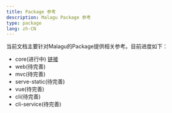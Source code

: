 ```yaml
---
title: Package 参考
description: Malagu Package 参考
type: package
lang: zh-CN
---
```


当前文档主要针对Malagu的Package提供相关参考。目前进度如下：

- core(进行中) [链接](/malagu-docs/package/core.html)
- web(待完善)
- mvc(待完善)
- serve-static(待完善)
- vue(待完善)
- cli(待完善)
- cli-service(待完善)
